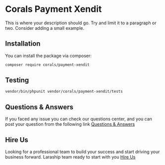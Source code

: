 # Corals Payment Xendit

This is where your description should go. Try and limit it to a paragraph or two. Consider adding a small example.

## Installation

You can install the package via composer:

```bash
composer require corals/payment-xendit
```

## Testing

```bash
vendor/bin/phpunit vendor/corals/payment-xendit/tests 
```

## Questions & Answers
If you faced any issue you can check our questions center, and you can post your question from the following link
[Questions & Answers](https://www.laraship.com/laraship-questions/)  


## Hire Us
Looking for a professional team to build your success and start driving your business forward.
Laraship team ready to start with you [Hire Us](https://www.laraship.com/contact)
